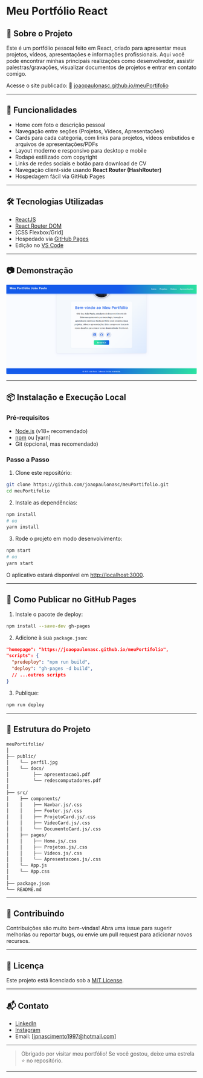 # Meu Portfólio React

## 🚀 Sobre o Projeto

Este é um portfólio pessoal feito em React, criado para apresentar meus projetos, vídeos, apresentações e informações profissionais.
Aqui você pode encontrar minhas principais realizações como desenvolvedor, assistir palestras/gravações, visualizar documentos de projetos e entrar em contato comigo.

Acesse o site publicado:
🔗 [joaopaulonasc.github.io/meuPortifolio](https://joaopaulonasc.github.io/meuPortifolio/)

***

## 🌟 Funcionalidades

- Home com foto e descrição pessoal
- Navegação entre seções (Projetos, Vídeos, Apresentações)
- Cards para cada categoria, com links para projetos, vídeos embutidos e arquivos de apresentações/PDFs
- Layout moderno e responsivo para desktop e mobile
- Rodapé estilizado com copyright
- Links de redes sociais e botão para download de CV
- Navegação client-side usando **React Router (HashRouter)**
- Hospedagem fácil via GitHub Pages

***

## 🛠 Tecnologias Utilizadas

- [ReactJS](https://react.dev/)
- [React Router DOM](https://reactrouter.com/)
- [CSS Flexbox/Grid]
- Hospedado via [GitHub Pages](https://pages.github.com/)
- Edição no [VS Code](https://code.visualstudio.com/)

***

## 📷 Demonstração

![Demo do Portfólio](./public/printPort.png)

***

## 📦 Instalação e Execução Local

### Pré-requisitos

- [Node.js](https://nodejs.org/) (v18+ recomendado)
- [npm](https://www.npmjs.com/) ou [yarn]
- Git (opcional, mas recomendado)


### Passo a Passo

1. Clone este repositório:

```bash
git clone https://github.com/joaopaulonasc/meuPortifolio.git
cd meuPortifolio
```

2. Instale as dependências:

```bash
npm install
# ou
yarn install
```

3. Rode o projeto em modo desenvolvimento:

```bash
npm start
# ou
yarn start
```

O aplicativo estará disponível em [http://localhost:3000](http://localhost:3000).

***

## 🚀 Como Publicar no GitHub Pages

1. Instale o pacote de deploy:

```bash
npm install --save-dev gh-pages
```

2. Adicione à sua `package.json`:

```json
"homepage": "https://joaopaulonasc.github.io/meuPortifolio",
"scripts": {
  "predeploy": "npm run build",
  "deploy": "gh-pages -d build",
  // ...outros scripts
}
```

3. Publique:

```bash
npm run deploy
```


***

## 📝 Estrutura do Projeto

```
meuPortifolio/
│
├── public/
│    └── perfil.jpg
│    └── docs/
│         ├── apresentacao1.pdf
│         └── redescomputadores.pdf
│
├── src/
│    ├── components/
│    │    ├── Navbar.js/.css
│    │    ├── Footer.js/.css
│    │    ├── ProjetoCard.js/.css
│    │    ├── VideoCard.js/.css
│    │    └── DocumentoCard.js/.css
│    ├── pages/
│    │    ├── Home.js/.css
│    │    ├── Projetos.js/.css
│    │    ├── Videos.js/.css
│    │    └── Apresentacoes.js/.css
│    └── App.js
│    └── App.css
│
├── package.json
└── README.md
```


***

## 🤝 Contribuindo

Contribuições são muito bem-vindas!
Abra uma issue para sugerir melhorias ou reportar bugs, ou envie um pull request para adicionar novos recursos.

***

## 📄 Licença

Este projeto está licenciado sob a [MIT License](LICENSE).

***

## 📬 Contato

- [LinkedIn](https://linkedin.com/in/joao-paulo-nascimento-sec)
- [Instagram](https://instagram.com/joaop_aulonasc)
- Email: [jpnascimento1997@hotmail.com]

***

> Obrigado por visitar meu portfólio! Se você gostou, deixe uma estrela ⭐ no repositório.

***
